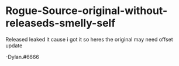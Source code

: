 # Rogue-Source-original-without-releaseds-smelly-self

Released leaked it cause i got it
so heres the original
may need offset update 

-Dylan.#6666
